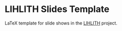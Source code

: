 # LIHLITH Slides Template
LaTeX template for slide shows in the [LIHLITH](http://ixa2.si.ehu.es/lihlith/) project.
